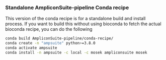 ### Standalone AmpliconSuite-pipeline Conda recipe

This version of the conda recipe is for a standalone build and install process. If you want to build this without using
bioconda to fetch the actual bioconda recipe, you can do the following 

```bash
conda build AmpliconSuite-pipeline/conda-recipe/ 
conda create -n "ampsuite" python>=3.8.0
conda activate ampsuite
conda install -n ampsuite -c local -c mosek ampliconsuite mosek
```